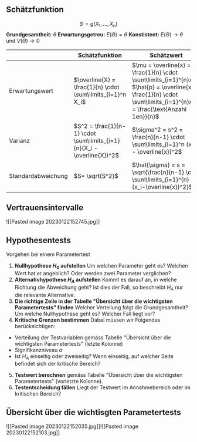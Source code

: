 ## Schätzfunktion
$$
\Theta = g(X_1, ..., X_n)
$$
**Grundgesamtheit:** $\theta$ 
**Erwartungsgetreu:** $E(\Theta) = \theta$
**Konstistent:** $E(\Theta) \rightarrow \theta$ und $V(\Theta) \rightarrow 0$

|                    | Schätzfunktion                                                         | Schätzwert                                                                                                                                                                  |
| ------------------ | ---------------------------------------------------------------------- | --------------------------------------------------------------------------------------------------------------------------------------------------------------------------- |
| Erwartungswert     | $\overline{X} = \frac{1}{n} \cdot \sum\limits_{i=1}^n X_i$             | $\mu = \overline{x} = \frac{1}{n} \cdot \sum\limits_{i=1}^{n}x_i$ <br/> $\hat{p} = \overline{x} = \frac{1}{n} \cdot \sum\limits_{i=1}^{n}x_i = \frac{\text{Anzahl 1en}}{n}$ |
| Varianz            | $S^2 = \frac{1}{n-1} \cdot \sum\limits_{i=1}{n}(X_i - \overline{X})^2$ | $\sigma^2 = s^2 = \frac{n}{n-1} \cdot \sum\limits_{i=1}^n (x_i - \overline{x})^2$                                                                                           |
| Standardabweichung | $S= \sqrt{S^2}$                                                        | $\hat{\sigma} = s = \sqrt{\frac{n}{n-1} \cdot \sum\limits_{i=1}^{n}(x_i-\overline{x})^2}$                                                                                                                                                                            |

## Vertrauensintervalle
![[Pasted image 20230122152745.jpg]]

<div style="page-break-after: always;"></div>

## Hypothesentests
Vorgehen bei einem Parametertest

1. **Nullhypothese $H_0$ aufstellen**
Um welchen Parameter geht es? Welchen Wert hat er angeblich? Oder werden zwei Parameter verglichen? 
2. **Alternativhypothese $H_A$
 aufstellen**
Kommt es darauf an, in welche Richtung die Abweichung geht? Ist dies der Fall, so beschreibt $H_A$ nur die relevante Alternative. 
3. **Die richtige Zeile in der Tabelle "Übersicht über die wichtigsten Parametertests" finden**
Welcher Verteilung folgt die Grundgesamtheit? Um welche Nullhypothese geht es? Welcher Fall liegt vor?
4. **Kritische Grenzen bestimmen** 
Dabei müssen wir Folgendes berücksichtigen: 
- Verteilung der Testvariablen gemäss Tabelle "Übersicht über die wichtigsten Parametertests" (letzte Kolonne)
- Signifikanzniveau $\alpha$
- Ist $H_A$ einseitig oder zweiseitig? Wenn einseitig, auf welcher Seite befindet sich der kritische Bereich?
5. **Testwert berechnen** 
gemäss Tabelle "Übersicht über die wichtigsten Parametertests" (vorletzte Kolonne). 
6. **Testentscheidung fällen**
Liegt der Testwert im Annahmebereich oder im kritischen Bereich?

<div style="page-break-after: always;"></div>

## Übersicht über die wichtisgten Parametertests
![[Pasted image 20230122152035.jpg]]![[Pasted image 20230122152103.jpg]]